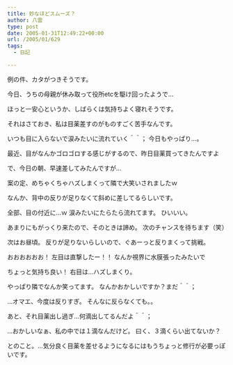 ```yaml
---
title: 妙なほどスムーズ？
author: 八雲
type: post
date: 2005-01-31T12:49:22+00:00
url: /2005/01/629
tags:
  - 日記

---
```

例の件、カタがつきそうです。
  
今日、うちの母親が休み取って役所etcを駆け回ったようで…
  
ほっと一安心というか、しばらくは気持ちよく寝れそうです。

それはさておき、私は目薬差すのがものすごく苦手なんです。
  
いつも目に入らないで涙みたいに流れていく＾＾； 今日もやっぱり…。
  
最近、目がなんかゴロゴロする感じがするので、昨日目薬買ってきたんですよ
  
で、今日の朝、早速差してみたんですが…
  
案の定、めちゃくちゃハズしまくって隣で大笑いされましたｗ
  
なんか、背中の反りが足りなくて斜めに差してるらしいです。
  
全部、目の付近に…ｗ 涙みたいにたらたら流れてます。 ひいいい。
  
あまりにもがっくり来たので、そのときは諦め。 次のチャンスを待ちます（笑）

次はお昼頃。 反りが足りないらしいので、ぐあーっと反りまくって挑戦。
  
おおおおおお！ 左目は直撃したー！！ なんか視界に水膜張ったみたいで
  
ちょっと気持ち良い！ 右目は…ハズしまくり。
  
やっぱり隣でなんか笑ってます。 なんかおかしいですか？まだ＾＾；
  
…オマエ、今度は反りすぎ。 そんなに反らなくても。。
  
あと、それ目薬出し過ぎ…何滴出してるんだよ＾＾；
  
…おかしいなぁ、私の中では１滴なんだけど。 曰く、３滴くらい出てないか？
  
とのこと。…気分良く目薬を差せるようになるにはもうちょっと修行が必要っぽいです。

